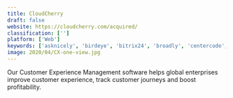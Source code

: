 ```yaml
---
title: CloudCherry
draft: false 
website: https://cloudcherry.com/acquired/
classification: ['']
platform: ['Web']
keywords: ['asknicely', 'birdeye', 'bitrix24', 'broadly', 'centercode', 'elevio', 'gainsight', 'grade.us', 'liveagent', 'maritzcx', 'medallia', 'nextiva', 'nicejob', 'podium', 'q_one', 'qualtrics_research_core', 'retently', 'sightmill', 'surveysparrow']
image: 2020/04/CX-one-view.jpg
---
```

Our Customer Experience Management software helps global enterprises improve customer experience, track customer journeys and boost profitability.